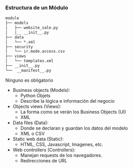 ### Estructura de un Módulo
```txt
module
├── models
│   ├── website_sale.py
│   │__ __init__.py
├── data
│   └── *.xml
├── security
│   └── ir.mode.access.csv
├── views
│   └── templates.xml
├── __init__.py
└──  __manifest__.py
```
Ninguno es obligatorio

- Business objects (Models):
    - Python Objets
    - Describe la lógica e información del negocio
- Objects views (Views):
    - La forma como se verán los Business Objects (UI)
    - XML
- Data files (Data):
    - Donde se declaran y guardan los datos del modelo
    - XML o CSV
- Static web data (Static):
    - HTML, CSS, Javascript, Imagenes, etc.
- Web controllers (Controllers):
    - Manejan requests de los navegadores.
    - Redirecciones de URL

